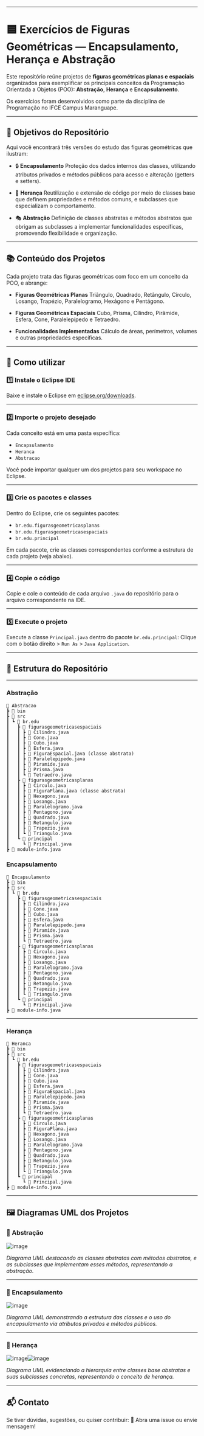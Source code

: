
---

# 🟦 Exercícios de Figuras Geométricas — Encapsulamento, Herança e Abstração

Este repositório reúne projetos de **figuras geométricas planas e espaciais** organizados para exemplificar os principais conceitos da Programação Orientada a Objetos (POO):
**Abstração**, **Herança** e **Encapsulamento**.

Os exercícios foram desenvolvidos como parte da disciplina de Programação no IFCE Campus Maranguape.

---

## 📌 Objetivos do Repositório

Aqui você encontrará três versões do estudo das figuras geométricas que ilustram:

* 🔒 **Encapsulamento**
  Proteção dos dados internos das classes, utilizando atributos privados e métodos públicos para acesso e alteração (getters e setters).

* 🌳 **Herança**
  Reutilização e extensão de código por meio de classes base que definem propriedades e métodos comuns, e subclasses que especializam o comportamento.

* 🎭 **Abstração**
  Definição de classes abstratas e métodos abstratos que obrigam as subclasses a implementar funcionalidades específicas, promovendo flexibilidade e organização.

---

## 📚 Conteúdo dos Projetos

Cada projeto trata das figuras geométricas com foco em um conceito da POO, e abrange:

* **Figuras Geométricas Planas**
  Triângulo, Quadrado, Retângulo, Círculo, Losango, Trapézio, Paralelogramo, Hexágono e Pentágono.

* **Figuras Geométricas Espaciais**
  Cubo, Prisma, Cilindro, Pirâmide, Esfera, Cone, Paralelepípedo e Tetraedro.

* **Funcionalidades Implementadas**
  Cálculo de áreas, perímetros, volumes e outras propriedades específicas.

---

## 🚀 Como utilizar

### 1️⃣ Instale o Eclipse IDE

Baixe e instale o Eclipse em [eclipse.org/downloads](https://www.eclipse.org/downloads/).

---

### 2️⃣ Importe o projeto desejado

Cada conceito está em uma pasta específica:

* `Encapsulamento`
* `Heranca`
* `Abstracao`

Você pode importar qualquer um dos projetos para seu workspace no Eclipse.

---

### 3️⃣ Crie os pacotes e classes

Dentro do Eclipse, crie os seguintes pacotes:

* `br.edu.figurasgeometricasplanas`
* `br.edu.figurasgeometricasespaciais`
* `br.edu.principal`

Em cada pacote, crie as classes correspondentes conforme a estrutura de cada projeto (veja abaixo).

---

### 4️⃣ Copie o código

Copie e cole o conteúdo de cada arquivo `.java` do repositório para o arquivo correspondente na IDE.

---

### 5️⃣ Execute o projeto

Execute a classe `Principal.java` dentro do pacote `br.edu.principal`:
Clique com o botão direito > `Run As` > `Java Application`.

---

## 📁 Estrutura do Repositório

---

### Abstração

```
📂 Abstracao
┣ 📂 bin
┣ 📂 src
┃ ┗ 📂 br.edu
┃   ┣ 📂 figurasgeometricasespaciais
┃   ┃ ┣ 📜 Cilindro.java
┃   ┃ ┣ 📜 Cone.java
┃   ┃ ┣ 📜 Cubo.java
┃   ┃ ┣ 📜 Esfera.java
┃   ┃ ┣ 📜 FiguraEspacial.java (classe abstrata)
┃   ┃ ┣ 📜 Paralelepipedo.java
┃   ┃ ┣ 📜 Piramide.java
┃   ┃ ┣ 📜 Prisma.java
┃   ┃ ┗ 📜 Tetraedro.java
┃   ┣ 📂 figurasgeometricasplanas
┃   ┃ ┣ 📜 Circulo.java
┃   ┃ ┣ 📜 FiguraPlana.java (classe abstrata)
┃   ┃ ┣ 📜 Hexagono.java
┃   ┃ ┣ 📜 Losango.java
┃   ┃ ┣ 📜 Paralelogramo.java
┃   ┃ ┣ 📜 Pentagono.java
┃   ┃ ┣ 📜 Quadrado.java
┃   ┃ ┣ 📜 Retangulo.java
┃   ┃ ┣ 📜 Trapezio.java
┃   ┃ ┗ 📜 Triangulo.java
┃   ┗ 📂 principal
┃     ┗ 📜 Principal.java
┣ 📜 module-info.java
```

### Encapsulamento

```
📂 Encapsulamento
┣ 📂 bin
┣ 📂 src
┃ ┗ 📂 br.edu
┃   ┣ 📂 figurasgeometricasespaciais
┃   ┃ ┣ 📜 Cilindro.java
┃   ┃ ┣ 📜 Cone.java
┃   ┃ ┣ 📜 Cubo.java
┃   ┃ ┣ 📜 Esfera.java
┃   ┃ ┣ 📜 Paralelepipedo.java
┃   ┃ ┣ 📜 Piramide.java
┃   ┃ ┣ 📜 Prisma.java
┃   ┃ ┗ 📜 Tetraedro.java
┃   ┣ 📂 figurasgeometricasplanas
┃   ┃ ┣ 📜 Circulo.java
┃   ┃ ┣ 📜 Hexagono.java
┃   ┃ ┣ 📜 Losango.java
┃   ┃ ┣ 📜 Paralelogramo.java
┃   ┃ ┣ 📜 Pentagono.java
┃   ┃ ┣ 📜 Quadrado.java
┃   ┃ ┣ 📜 Retangulo.java
┃   ┃ ┣ 📜 Trapezio.java
┃   ┃ ┗ 📜 Triangulo.java
┃   ┗ 📂 principal
┃     ┗ 📜 Principal.java
┣ 📜 module-info.java
```

---

### Herança

```
📂 Heranca
┣ 📂 bin
┣ 📂 src
┃ ┗ 📂 br.edu
┃   ┣ 📂 figurasgeometricasespaciais
┃   ┃ ┣ 📜 Cilindro.java
┃   ┃ ┣ 📜 Cone.java
┃   ┃ ┣ 📜 Cubo.java
┃   ┃ ┣ 📜 Esfera.java
┃   ┃ ┣ 📜 FiguraEspacial.java
┃   ┃ ┣ 📜 Paralelepipedo.java
┃   ┃ ┣ 📜 Piramide.java
┃   ┃ ┣ 📜 Prisma.java
┃   ┃ ┗ 📜 Tetraedro.java
┃   ┣ 📂 figurasgeometricasplanas
┃   ┃ ┣ 📜 Circulo.java
┃   ┃ ┣ 📜 FiguraPlana.java
┃   ┃ ┣ 📜 Hexagono.java
┃   ┃ ┣ 📜 Losango.java
┃   ┃ ┣ 📜 Paralelogramo.java
┃   ┃ ┣ 📜 Pentagono.java
┃   ┃ ┣ 📜 Quadrado.java
┃   ┃ ┣ 📜 Retangulo.java
┃   ┃ ┣ 📜 Trapezio.java
┃   ┃ ┗ 📜 Triangulo.java
┃   ┗ 📂 principal
┃     ┗ 📜 Principal.java
┣ 📜 module-info.java
```


---

## 🖼️ Diagramas UML dos Projetos

### 📂 Abstração

![image](https://github.com/user-attachments/assets/e9d8e2d4-4d02-4c8b-b9d9-110c3846f2c2)

*Diagrama UML destacando as classes abstratas com métodos abstratos, e as subclasses que implementam esses métodos, representando a abstração.*

---

### 📂 Encapsulamento

![image](https://github.com/user-attachments/assets/7fa0c06d-70cb-41df-8703-aab2b5bd7b5b)

*Diagrama UML demonstrando a estrutura das classes e o uso do encapsulamento via atributos privados e métodos públicos.*

---

### 📂 Herança

![image](https://github.com/user-attachments/assets/3a5bd3c1-74c0-4440-9d53-652d3d7182ca)![image](https://github.com/user-attachments/assets/8c291f56-4794-4a23-b0b0-3ef0540480b0)


*Diagrama UML evidenciando a hierarquia entre classes base abstratas e suas subclasses concretas, representando o conceito de herança.*

---

## 📬 Contato

Se tiver dúvidas, sugestões, ou quiser contribuir:
📩 Abra uma issue ou envie mensagem!
